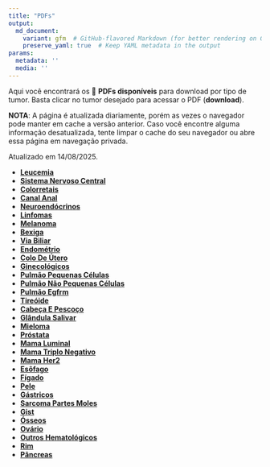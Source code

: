 ```yaml
---
title: "PDFs"
output: 
  md_document:
    variant: gfm  # GitHub-flavored Markdown (for better rendering on GitHub)
    preserve_yaml: true  # Keep YAML metadata in the output
params:
  metadata: ''
  media: ''
---
```


<script async src="https://scripts.simpleanalyticscdn.com/latest.js"></script>

Aqui você encontrará os 📝 **PDFs disponíveis** para download por tipo
de tumor. Basta clicar no tumor desejado para acessar o PDF
(**download**).

**NOTA**: A página é atualizada diariamente, porém as vezes o navegador
pode manter em cache a versão anterior. Caso você encontre alguma
informação desatualizada, tente limpar o cache do seu navegador ou abre
essa página em navegação privada.

Atualizado em 14/08/2025.

- [**Leucemia**](https://coeoralmeds-e768.restdb.io/media/689d72abf63b8048002418a0?download=true)
- [**Sistema Nervoso
  Central**](https://coeoralmeds-e768.restdb.io/media/689d72acf63b8048002418a3?download=true)
- [**Colorretais**](https://coeoralmeds-e768.restdb.io/media/689d72aef63b8048002418a9?download=true)
- [**Canal
  Anal**](https://coeoralmeds-e768.restdb.io/media/689d72b0f63b8048002418ab?download=true)
- [**Neuroendócrinos**](https://coeoralmeds-e768.restdb.io/media/689d72b1f63b8048002418ad?download=true)
- [**Linfomas**](https://coeoralmeds-e768.restdb.io/media/689d72b2f63b8048002418af?download=true)
- [**Melanoma**](https://coeoralmeds-e768.restdb.io/media/689d72b3f63b8048002418b0?download=true)
- [**Bexiga**](https://coeoralmeds-e768.restdb.io/media/689d72b4f63b8048002418b6?download=true)
- [**Via
  Biliar**](https://coeoralmeds-e768.restdb.io/media/689d72b6f63b8048002418b8?download=true)
- [**Endométrio**](https://coeoralmeds-e768.restdb.io/media/689d72b7f63b8048002418ba?download=true)
- [**Colo De
  Útero**](https://coeoralmeds-e768.restdb.io/media/689d72b8f63b8048002418bc?download=true)
- [**Ginecológicos**](https://coeoralmeds-e768.restdb.io/media/689d72b9f63b8048002418be?download=true)
- [**Pulmão Pequenas
  Células**](https://coeoralmeds-e768.restdb.io/media/689d72baf63b8048002418c0?download=true)
- [**Pulmão Não Pequenas
  Células**](https://coeoralmeds-e768.restdb.io/media/689d72bcf63b8048002418c2?download=true)
- [**Pulmão
  Egfrm**](https://coeoralmeds-e768.restdb.io/media/689d72bdf63b8048002418c4?download=true)
- [**Tireóide**](https://coeoralmeds-e768.restdb.io/media/689d72bff63b8048002418c9?download=true)
- [**Cabeça E
  Pescoço**](https://coeoralmeds-e768.restdb.io/media/689d72c1f63b8048002418ca?download=true)
- [**Glândula
  Salivar**](https://coeoralmeds-e768.restdb.io/media/689d72c2f63b8048002418cc?download=true)
- [**Mieloma**](https://coeoralmeds-e768.restdb.io/media/689d72c3f63b8048002418ce?download=true)
- [**Próstata**](https://coeoralmeds-e768.restdb.io/media/689d72c4f63b8048002418d0?download=true)
- [**Mama
  Luminal**](https://coeoralmeds-e768.restdb.io/media/689d72c7f63b8048002418d5?download=true)
- [**Mama Triplo
  Negativo**](https://coeoralmeds-e768.restdb.io/media/689d72c8f63b8048002418d7?download=true)
- [**Mama
  Her2**](https://coeoralmeds-e768.restdb.io/media/689d72c9f63b8048002418d9?download=true)
- [**Esôfago**](https://coeoralmeds-e768.restdb.io/media/689d72caf63b8048002418db?download=true)
- [**Fígado**](https://coeoralmeds-e768.restdb.io/media/689d72cbf63b8048002418dc?download=true)
- [**Pele**](https://coeoralmeds-e768.restdb.io/media/689d72cdf63b8048002418de?download=true)
- [**Gástricos**](https://coeoralmeds-e768.restdb.io/media/689d72cef63b8048002418e1?download=true)
- [**Sarcoma Partes
  Moles**](https://coeoralmeds-e768.restdb.io/media/689d72cff63b8048002418e3?download=true)
- [**Gist**](https://coeoralmeds-e768.restdb.io/media/689d72d1f63b8048002418e5?download=true)
- [**Ósseos**](https://coeoralmeds-e768.restdb.io/media/689d72d2f63b8048002418e7?download=true)
- [**Ovário**](https://coeoralmeds-e768.restdb.io/media/689d72d3f63b8048002418e8?download=true)
- [**Outros
  Hematológicos**](https://coeoralmeds-e768.restdb.io/media/689d72d4f63b8048002418ea?download=true)
- [**Rim**](https://coeoralmeds-e768.restdb.io/media/689d72d6f63b8048002418ec?download=true)
- [**Pâncreas**](https://coeoralmeds-e768.restdb.io/media/689d72d7f63b8048002418ee?download=true)
